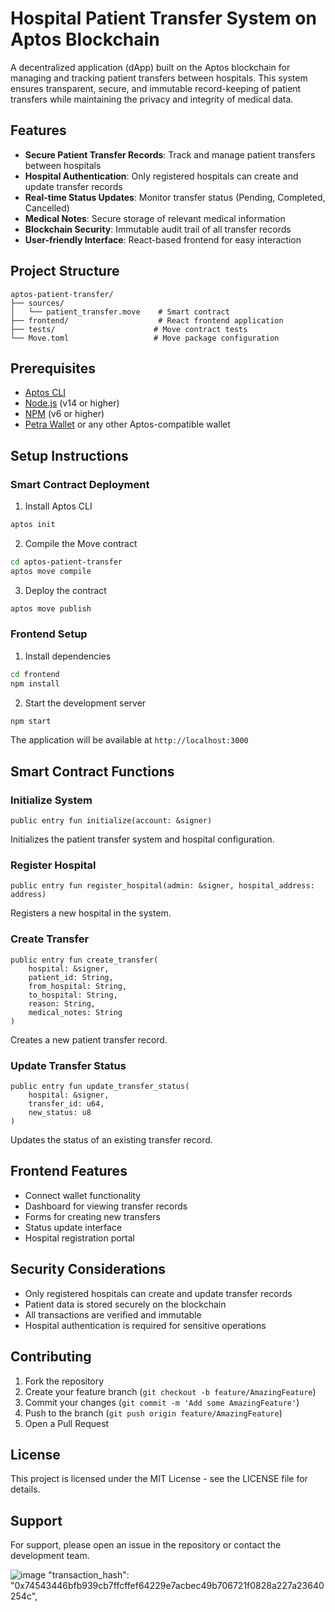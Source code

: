 # Hospital Patient Transfer System on Aptos Blockchain

A decentralized application (dApp) built on the Aptos blockchain for managing and tracking patient transfers between hospitals. This system ensures transparent, secure, and immutable record-keeping of patient transfers while maintaining the privacy and integrity of medical data.

## Features

- **Secure Patient Transfer Records**: Track and manage patient transfers between hospitals
- **Hospital Authentication**: Only registered hospitals can create and update transfer records
- **Real-time Status Updates**: Monitor transfer status (Pending, Completed, Cancelled)
- **Medical Notes**: Secure storage of relevant medical information
- **Blockchain Security**: Immutable audit trail of all transfer records
- **User-friendly Interface**: React-based frontend for easy interaction

## Project Structure

```
aptos-patient-transfer/
├── sources/
│   └── patient_transfer.move    # Smart contract
├── frontend/                    # React frontend application
├── tests/                      # Move contract tests
└── Move.toml                   # Move package configuration
```

## Prerequisites

- [Aptos CLI](https://aptos.dev/cli-tools/aptos-cli-tool/install-aptos-cli)
- [Node.js](https://nodejs.org/) (v14 or higher)
- [NPM](https://www.npmjs.com/) (v6 or higher)
- [Petra Wallet](https://petra.app/) or any other Aptos-compatible wallet

## Setup Instructions

### Smart Contract Deployment

1. Install Aptos CLI
```bash
aptos init
```

2. Compile the Move contract
```bash
cd aptos-patient-transfer
aptos move compile
```

3. Deploy the contract
```bash
aptos move publish
```

### Frontend Setup

1. Install dependencies
```bash
cd frontend
npm install
```

2. Start the development server
```bash
npm start
```

The application will be available at `http://localhost:3000`

## Smart Contract Functions

### Initialize System
```move
public entry fun initialize(account: &signer)
```
Initializes the patient transfer system and hospital configuration.

### Register Hospital
```move
public entry fun register_hospital(admin: &signer, hospital_address: address)
```
Registers a new hospital in the system.

### Create Transfer
```move
public entry fun create_transfer(
    hospital: &signer,
    patient_id: String,
    from_hospital: String,
    to_hospital: String,
    reason: String,
    medical_notes: String
)
```
Creates a new patient transfer record.

### Update Transfer Status
```move
public entry fun update_transfer_status(
    hospital: &signer,
    transfer_id: u64,
    new_status: u8
)
```
Updates the status of an existing transfer record.

## Frontend Features

- Connect wallet functionality
- Dashboard for viewing transfer records
- Forms for creating new transfers
- Status update interface
- Hospital registration portal

## Security Considerations

- Only registered hospitals can create and update transfer records
- Patient data is stored securely on the blockchain
- All transactions are verified and immutable
- Hospital authentication is required for sensitive operations

## Contributing

1. Fork the repository
2. Create your feature branch (`git checkout -b feature/AmazingFeature`)
3. Commit your changes (`git commit -m 'Add some AmazingFeature'`)
4. Push to the branch (`git push origin feature/AmazingFeature`)
5. Open a Pull Request

## License

This project is licensed under the MIT License - see the LICENSE file for details.

## Support

For support, please open an issue in the repository or contact the development team. 

![image](https://github.com/user-attachments/assets/c5750169-0c58-487d-b9bf-4c92a79b5ada)
  "transaction_hash": "0x74543446bfb939cb7ffcffef64229e7acbec49b706721f0828a227a23640254c", 
